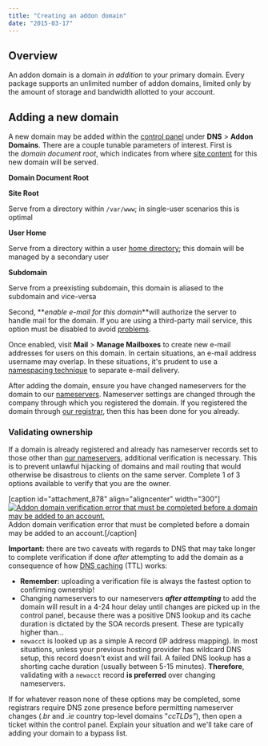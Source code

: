 ```yaml
---
title: "Creating an addon domain"
date: "2015-03-17"
---
```


## Overview

An addon domain is a domain _in addition_ to your primary domain. Every package supports an unlimited number of addon domains, limited only by the amount of storage and bandwidth allotted to your account.

## Adding a new domain

A new domain may be added within the [control panel](https://kb.apnscp.com/control-panel/logging-into-the-control-panel/) under **DNS** > **Addon Domains**. There are a couple tunable parameters of interest. First is the _domain document root_, which indicates from where [site content](https://kb.apnscp.com/web-content/where-is-site-content-served-from/) for this new domain will be served.

**Domain Document Root**

**Site Root**

Serve from a directory within `/var/www`; in single-user scenarios this is optimal

**User Home**

Serve from a directory within a user [home directory](https://kb.apnscp.com/platform/home-directory-location/); this domain will be managed by a secondary user

**Subdomain**

Serve from a preexisting subdomain, this domain is aliased to the subdomain and vice-versa

Second, **_enable e-mail for this domain_**will authorize the server to handle mail for the domain. If you are using a third-party mail service, this option must be disabled to avoid [problems](https://kb.apnscp.com/e-mail/mail-sent-hosted-domain-not-arrive-third-party-mx-records/).

Once enabled, visit **Mail** > **Manage Mailboxes** to create new e-mail addresses for users on this domain. In certain situations, an e-mail address username may overlap. In these situations, it's prudent to use a [namespacing technique](https://kb.apnscp.com/e-mail/separating-mail-user-different-domain/) to separate e-mail delivery.

After adding the domain, ensure you have changed nameservers for the domain to our [nameservers](https://kb.apnscp.com/dns/nameserver-settings/). Nameserver settings are changed through the company through which you registered the domain. If you registered the domain through [our registrar](http://domains.apnscp.com), then this has been done for you already.

### Validating ownership

If a domain is already registered and already has nameserver records set to those other than [our nameservers](https://kb.apnscp.com/dns/nameserver-settings/), additional verification is necessary. This is to prevent unlawful hijacking of domains and mail routing that would otherwise be disastrous to clients on the same server. Complete 1 of 3 options available to verify that you are the owner.

\[caption id="attachment\_878" align="aligncenter" width="300"\][![Addon domain verification error that must be completed before a domain may be added to an account.](https://kb.apnscp.com/wp-content/uploads/2015/03/verification-dialog-300x91.png)](https://kb.apnscp.com/wp-content/uploads/2015/03/verification-dialog.png) Addon domain verification error that must be completed before a domain may be added to an account.\[/caption\]

**Important:** there are two caveats with regards to DNS that may take longer to complete verification if done _after_ attempting to add the domain as a consequence of how [DNS caching](https://kb.apnscp.com/dns/how-long-does-dns-propagation-take/) (TTL) works:

- **Remember**: uploading a verification file is always the fastest option to confirming ownership!
- Changing nameservers to our nameservers **_after attempting_** to add the domain will result in a 4-24 hour delay until changes are picked up in the control panel, because there was a positive DNS lookup and its cache duration is dictated by the SOA records present. These are typically higher than...
- `newacct` is looked up as a simple A record (IP address mapping). In most situations, unless your previous hosting provider has wildcard DNS setup, this record doesn't exist and will fail. A failed DNS lookup has a shorting cache duration (usually between 5-15 minutes). **Therefore**, validating with a `newacct` record **is preferred** over changing nameservers.

If for whatever reason none of these options may be completed, some registrars require DNS zone presence before permitting nameserver changes (_.br_ and _.ie_ country top-level domains "_ccTLDs"_), then open a ticket within the control panel. Explain your situation and we'll take care of adding your domain to a bypass list.
